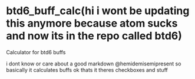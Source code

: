 # btd6_buff_calc(hi i wont be updating this anymore because atom sucks and now its in the repo called btd6)
Calculator for btd6 buffs

i dont know or care about a good markdown @hemidemisemipresent so
basically it calculates buffs ok thats it theres checkboxes and stuff
